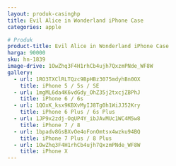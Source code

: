 ```yaml
---
layout: produk-casinghp
title: Evil Alice in Wonderland iPhone Case
categories: apple

# Produk
product-title: Evil Alice in Wonderland iPhone Case
harga: 90000
sku: hn-1839
image-drive: 1OwZhq3F4H1rhCb4ujh7QxzmPNde_WF8W
gallery:
  - url: 1RO3TXClRLTQzc9BpHBz3075mdyhBn0OX
    title: iPhone 5 / 5s / SE
  - url: 1mgML6da4K6vdGdy_OhZ35j2txcjZBPhJ
    title: iPhone 6 / 6s
  - url: 1QOxK_ksx9KBXvMyIJ8Tg0h1WiJJ52Kry
    title: iPhone 6 Plus / 6s Plus
  - url: 1JP9x2zdj-OqUP4Y_ibJAvMUc1WC4M5w8
    title: iPhone 7 / 8
  - url: 1bpadv8GsBXvOe4oFonOmtsx4wzku94BQ
    title: iPhone 7 Plus / 8 Plus
  - url: 1OwZhq3F4H1rhCb4ujh7QxzmPNde_WF8W
    title: iPhone X
---
```

